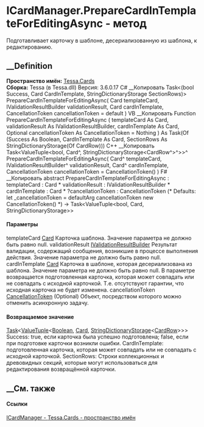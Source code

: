 # ICardManager.PrepareCardInTemplateForEditingAsync - метод
Подготавливает карточку в шаблоне, десериализованную из шаблона, к
редактированию.
##  __Definition
 **Пространство имён:** [Tessa.Cards](N_Tessa_Cards.htm)  
 **Сборка:** Tessa (в Tessa.dll) Версия: 3.6.0.17
C# __Копировать
    Task<(bool Success, Card CardInTemplate, StringDictionaryStorage<CardRow> SectionRows)> PrepareCardInTemplateForEditingAsync(
    	Card templateCard,
    	IValidationResultBuilder validationResult,
    	Card cardInTemplate,
    	CancellationToken cancellationToken = default
    )
VB __Копировать
     Function PrepareCardInTemplateForEditingAsync ( 
    	templateCard As Card,
    	validationResult As IValidationResultBuilder,
    	cardInTemplate As Card,
    	Optional cancellationToken As CancellationToken = Nothing
    ) As Task(Of (Success As Boolean, CardInTemplate As Card, SectionRows As StringDictionaryStorage(Of CardRow)))
C++ __Копировать
    Task<ValueTuple<bool, Card^, StringDictionaryStorage<CardRow^>^>>^ PrepareCardInTemplateForEditingAsync(
    	Card^ templateCard, 
    	IValidationResultBuilder^ validationResult, 
    	Card^ cardInTemplate, 
    	CancellationToken cancellationToken = CancellationToken()
    )
F# __Копировать
     abstract PrepareCardInTemplateForEditingAsync : 
            templateCard : Card * 
            validationResult : IValidationResultBuilder * 
            cardInTemplate : Card * 
            ?cancellationToken : CancellationToken 
    (* Defaults:
            let _cancellationToken = defaultArg cancellationToken new CancellationToken()
    *)
    -> Task<ValueTuple<bool, Card, StringDictionaryStorage<CardRow>>> 
#### Параметры
templateCard [Card](T_Tessa_Cards_Card.htm)
     Карточка шаблона. Значение параметра не должно быть равно null. 
validationResult
[IValidationResultBuilder](T_Tessa_Platform_Validation_IValidationResultBuilder.htm)
     Результат валидации, содержащий сообщения, возникшие в процессе выполнения действия. Значение параметра не должно быть равно null. 
cardInTemplate [Card](T_Tessa_Cards_Card.htm)
Карточка в шаблоне, которая десериализована из шаблона. Значение параметра не
должно быть равно null.
В параметре возвращается подготовленная карточка, которая может совпадать или
не совпадать с исходной карточкой. Т.е. отсутствуют гарантии, что исходная
карточка не будет изменена.
cancellationToken
[CancellationToken](https://learn.microsoft.com/dotnet/api/system.threading.cancellationtoken)
(Optional)
    Объект, посредством которого можно отменить асинхронную задачу.
#### Возвращаемое значение
[Task](https://learn.microsoft.com/dotnet/api/system.threading.tasks.task-1)<[ValueTuple](https://learn.microsoft.com/dotnet/api/system.valuetuple-3)<[Boolean](https://learn.microsoft.com/dotnet/api/system.boolean),
[Card](T_Tessa_Cards_Card.htm),
[StringDictionaryStorage](T_Tessa_Platform_Storage_StringDictionaryStorage_1.htm)<[CardRow](T_Tessa_Cards_CardRow.htm)>>>  
Success: true, если карточка была успешно подготовлена; false, если при
подготовке карточки возникли ошибки.
CardInTemplate: подготовленная карточка, которая может совпадать или не
совпадать с исходной карточкой.
SectionRows: Строки коллекционных и древовидных секций, которые могут
использоваться для редактирования возвращённой карточки.
##  __См. также
#### Ссылки
[ICardManager - ](T_Tessa_Cards_ICardManager.htm)
[Tessa.Cards - пространство имён](N_Tessa_Cards.htm)
